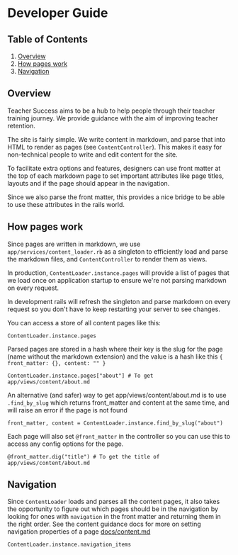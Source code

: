 # Developer Guide

## Table of Contents

 1. [Overview](#overview)
 2. [How pages work](#how-pages-work)
 3. [Navigation](#navidation)

## Overview

Teacher Success aims to be a hub to help people through their teacher training journey. We provide guidance with the aim of improving teacher retention.

The site is fairly simple. We write content in markdown, and parse that into HTML to render as pages (see `ContentController`). This makes it easy for non-technical people to write and edit content for the site.

To facilitate extra options and features, designers can use front matter at the top of each markdown page to set important attributes like page titles, layouts and if the page should appear in the navigation.

Since we also parse the front matter, this provides a nice bridge to be able to use these attributes in the rails world.

## How pages work

Since pages are written in markdown, we use `app/services/content_loader.rb` as a singleton to efficiently load and parse the markdown files, and `ContentController` to render them as views.

In production, `ContentLoader.instance.pages` will provide a list of pages that we load once on application startup to ensure we're not parsing markdown on every request. 

In development rails will refresh the singleton and parse markdown on every request so you don't have to keep restarting your server to see changes.

You can access a store of all content pages like this:

```
ContentLoader.instance.pages
```

Parsed pages are stored in a hash where their key is the slug for the page (name without the markdown extension) and the value is a hash like this `{ front_matter: {}, content: "" }`

```
ContentLoader.instance.pages["about"] # To get app/views/content/about.md
```

An alternative (and safer) way to get app/views/content/about.md is to use `.find_by_slug` which returns front_matter and content at the same time, and will raise an error if the page is not found

```
front_matter, content = ContentLoader.instance.find_by_slug("about")
```

Each page will also set `@front_matter` in the controller so you can use this to access any config options for the page.

```
@front_matter.dig("title") # To get the title of app/views/content/about.md
```

## Navigation

Since `ContentLoader` loads and parses all the content pages, it also takes the opportunity to figure out which pages should be in the navigation by looking for ones with `navigation` in the front matter and returning them in the right order. See the content guidance docs for more on setting navigation properties of a page [docs/content.md](docs/content.md)

```
ContentLoader.instance.navigation_items
```
